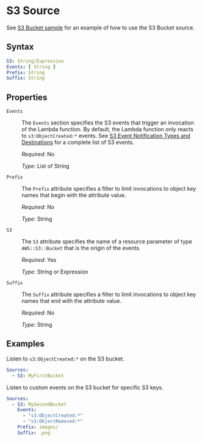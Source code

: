 # S3 Source

See [S3 Bucket sample](https://github.com/LambdaSharp/LambdaSharpTool/tree/master/Samples/S3Sample/) for an example of how to use the S3 Bucket source.

## Syntax

```yaml
S3: String|Expression
Events: [ String ]
Prefix: String
Suffix: String
```

## Properties

<dl>

<dt><code>Events</code></dt>
<dd>

The <code>Events</code> section specifies the S3 events that trigger an invocation of the Lambda function. By default, the Lambda function only reacts to <code>s3:ObjectCreated:*</code> events. See <a href="https://docs.aws.amazon.com/AmazonS3/latest/dev/NotificationHowTo.html#notification-how-to-event-types-and-destinations">S3 Event Notification Types and Destinations</a> for a complete list of S3 events.

<i>Required</i>: No

<i>Type</i>: List of String
</dd>

<dt><code>Prefix</code></dt>
<dd>

The <code>Prefix</code> attribute specifies a filter to limit invocations to object key names that begin with the attribute value.

<i>Required</i>: No

<i>Type</i>: String
</dd>

<dt><code>S3</code></dt>
<dd>

The <code>S3</code> attribute specifies the name of a resource parameter of type <code>AWS::S3::Bucket</code> that is the origin of the events.

<i>Required</i>: Yes

<i>Type</i>: String or Expression
</dd>

<dt><code>Suffix</code></dt>
<dd>

The <code>Suffix</code> attribute specifies a filter to limit invocations to object key names that end with the attribute value.

<i>Required</i>: No

<i>Type</i>: String
</dd>

</dl>

## Examples

Listen to `s3:ObjectCreated:*` on the S3 bucket.

```yaml
Sources:
  - S3: MyFirstBucket
```

Listen to custom events on the S3 bucket for specific S3 keys.

```yaml
Sources:
  - S3: MySecondBucket
    Events:
      - "s3:ObjectCreated:*"
      - "s3:ObjectRemoved:*"
    Prefix: images/
    Suffix: .png
```
